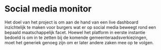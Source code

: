 # Social media monitor

Het doel van het project is om aan de hand van een live dashboard inzichtelijk te maken voor burgers wat er op social media beweegt rond een bepaald maatschappelijk facet.
Hoewel het platform in eerste instantie bedoeld is om in te zetten bij de komende gemeenteraadsverkiezingen, moet het generiek genoeg zijn om er later andere zaken
mee op te volgen.
